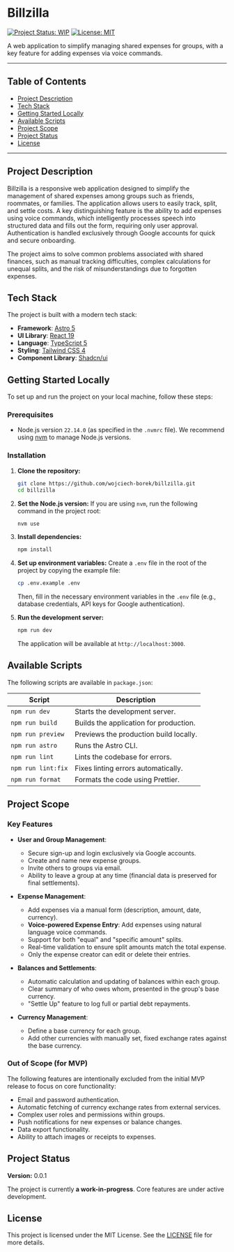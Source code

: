 # Billzilla

[![Project Status: WIP](https://img.shields.io/badge/status-work--in--progress-yellow.svg)](https://github.com/wojciech-borek/billzilla) [![License: MIT](https://img.shields.io/badge/License-MIT-blue.svg)](https://opensource.org/licenses/MIT)

A web application to simplify managing shared expenses for groups, with a key feature for adding expenses via voice commands.

---

## Table of Contents

- [Project Description](#project-description)
- [Tech Stack](#tech-stack)
- [Getting Started Locally](#getting-started-locally)
- [Available Scripts](#available-scripts)
- [Project Scope](#project-scope)
- [Project Status](#project-status)
- [License](#license)

---

## Project Description

Billzilla is a responsive web application designed to simplify the management of shared expenses among groups such as friends, roommates, or families. The application allows users to easily track, split, and settle costs. A key distinguishing feature is the ability to add expenses using voice commands, which intelligently processes speech into structured data and fills out the form, requiring only user approval. Authentication is handled exclusively through Google accounts for quick and secure onboarding.

The project aims to solve common problems associated with shared finances, such as manual tracking difficulties, complex calculations for unequal splits, and the risk of misunderstandings due to forgotten expenses.

## Tech Stack

The project is built with a modern tech stack:

- **Framework**: [Astro 5](https://astro.build/)
- **UI Library**: [React 19](https://react.dev/)
- **Language**: [TypeScript 5](https://www.typescriptlang.org/)
- **Styling**: [Tailwind CSS 4](https://tailwindcss.com/)
- **Component Library**: [Shadcn/ui](https://ui.shadcn.com/)

## Getting Started Locally

To set up and run the project on your local machine, follow these steps:

### Prerequisites

- Node.js version `22.14.0` (as specified in the `.nvmrc` file). We recommend using [nvm](https://github.com/nvm-sh/nvm) to manage Node.js versions.

### Installation

1.  **Clone the repository:**
    ```sh
    git clone https://github.com/wojciech-borek/billzilla.git
    cd billzilla
    ```

2.  **Set the Node.js version:**
    If you are using `nvm`, run the following command in the project root:
    ```sh
    nvm use
    ```

3.  **Install dependencies:**
    ```sh
    npm install
    ```

4.  **Set up environment variables:**
    Create a `.env` file in the root of the project by copying the example file:
    ```sh
    cp .env.example .env
    ```
    Then, fill in the necessary environment variables in the `.env` file (e.g., database credentials, API keys for Google authentication).

5.  **Run the development server:**
    ```sh
    npm run dev
    ```
    The application will be available at `http://localhost:3000`.

## Available Scripts

The following scripts are available in `package.json`:

| Script       | Description                                      |
| ------------ | ------------------------------------------------ |
| `npm run dev`    | Starts the development server.                   |
| `npm run build`  | Builds the application for production.           |
| `npm run preview`| Previews the production build locally.           |
| `npm run astro`  | Runs the Astro CLI.                              |
| `npm run lint`   | Lints the codebase for errors.                   |
| `npm run lint:fix`| Fixes linting errors automatically.            |
| `npm run format` | Formats the code using Prettier.                 |

## Project Scope

### Key Features

-   **User and Group Management**:
    -   Secure sign-up and login exclusively via Google accounts.
    -   Create and name new expense groups.
    -   Invite others to groups via email.
    -   Ability to leave a group at any time (financial data is preserved for final settlements).

-   **Expense Management**:
    -   Add expenses via a manual form (description, amount, date, currency).
    -   **Voice-powered Expense Entry**: Add expenses using natural language voice commands.
    -   Support for both "equal" and "specific amount" splits.
    -   Real-time validation to ensure split amounts match the total expense.
    -   Only the expense creator can edit or delete their entries.

-   **Balances and Settlements**:
    -   Automatic calculation and updating of balances within each group.
    -   Clear summary of who owes whom, presented in the group's base currency.
    -   "Settle Up" feature to log full or partial debt repayments.

-   **Currency Management**:
    -   Define a base currency for each group.
    -   Add other currencies with manually set, fixed exchange rates against the base currency.

### Out of Scope (for MVP)

The following features are intentionally excluded from the initial MVP release to focus on core functionality:

-   Email and password authentication.
-   Automatic fetching of currency exchange rates from external services.
-   Complex user roles and permissions within groups.
-   Push notifications for new expenses or balance changes.
-   Data export functionality.
-   Ability to attach images or receipts to expenses.

## Project Status

**Version:** 0.0.1

The project is currently **a work-in-progress**. Core features are under active development.

## License

This project is licensed under the MIT License. See the [LICENSE](LICENSE) file for more details.
